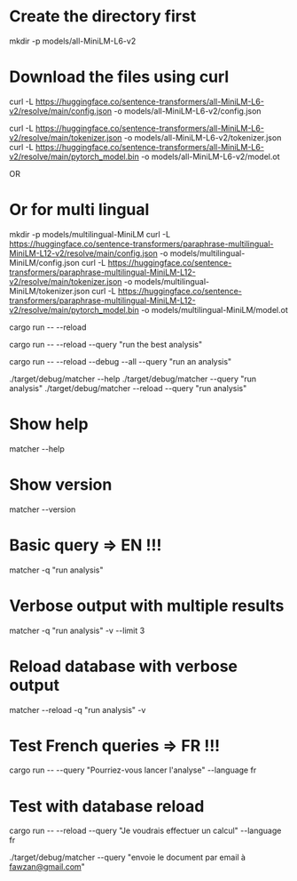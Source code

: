# Create the directory first
mkdir -p models/all-MiniLM-L6-v2

# Download the files using curl
curl -L https://huggingface.co/sentence-transformers/all-MiniLM-L6-v2/resolve/main/config.json -o models/all-MiniLM-L6-v2/config.json

curl -L https://huggingface.co/sentence-transformers/all-MiniLM-L6-v2/resolve/main/tokenizer.json -o models/all-MiniLM-L6-v2/tokenizer.json
curl -L https://huggingface.co/sentence-transformers/all-MiniLM-L6-v2/resolve/main/pytorch_model.bin -o models/all-MiniLM-L6-v2/model.ot

OR

# Or for multi lingual
mkdir -p models/multilingual-MiniLM
curl -L https://huggingface.co/sentence-transformers/paraphrase-multilingual-MiniLM-L12-v2/resolve/main/config.json -o models/multilingual-MiniLM/config.json
curl -L https://huggingface.co/sentence-transformers/paraphrase-multilingual-MiniLM-L12-v2/resolve/main/tokenizer.json -o models/multilingual-MiniLM/tokenizer.json
curl -L https://huggingface.co/sentence-transformers/paraphrase-multilingual-MiniLM-L12-v2/resolve/main/pytorch_model.bin -o models/multilingual-MiniLM/model.ot

cargo run -- --reload

cargo run -- --reload --query "run the best analysis"

cargo run -- --reload --debug --all --query "run an analysis"

./target/debug/matcher --help
./target/debug/matcher --query "run analysis"
./target/debug/matcher --reload --query "run analysis"

# Show help
matcher --help

# Show version
matcher --version

# Basic query => EN !!!
matcher -q "run analysis"

# Verbose output with multiple results
matcher -q "run analysis" -v --limit 3

# Reload database with verbose output
matcher --reload -q "run analysis" -v


# Test French queries => FR !!!
cargo run -- --query "Pourriez-vous lancer l'analyse" --language fr

# Test with database reload
cargo run -- --reload --query "Je voudrais effectuer un calcul" --language fr


./target/debug/matcher --query "envoie le document par email à fawzan@gmail.com"
